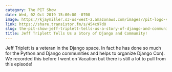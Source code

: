 ```yaml
---
category: The PIT Show
date: Wed, 02 Oct 2019 15:00:00 -0700
image: https://kjaymiller.s3-us-west-2.amazonaws.com/images//pit-logo-v5.jpg
link: https://share.transistor.fm/s/454c97d0
slug: the-pit-show-jeff-triplett-tells-us-a-story-of-django-and-community
title: Jeff Triplett Tells Us a Story of Django and Community!
---
```


Jeff Triplett is a veteran in the Django space. In fact he has done so much for the Python and Django communities and helps to organize Django Con). We recorded this before I went on Vacation but there is still a lot to pull from this episode!
